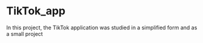 # TikTok_app
In this project, the TikTok application was studied in a simplified form and as a small project
